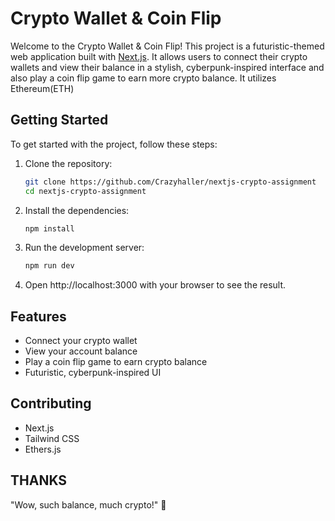 # Crypto Wallet & Coin Flip

Welcome to the Crypto Wallet & Coin Flip! This project is a futuristic-themed web application built with [Next.js](https://nextjs.org/). It allows users to connect their crypto wallets and view their balance in a stylish, cyberpunk-inspired interface and also play a coin flip game to earn more crypto balance. It utilizes Ethereum(ETH)

## Getting Started

To get started with the project, follow these steps:

1. Clone the repository:

   ```sh
   git clone https://github.com/Crazyhaller/nextjs-crypto-assignment
   cd nextjs-crypto-assignment
   ```

2. Install the dependencies:

   ```sh
   npm install
   ```

3. Run the development server:

   ```sh
   npm run dev
   ```

4. Open http://localhost:3000 with your browser to see the result.

## Features

- Connect your crypto wallet
- View your account balance
- Play a coin flip game to earn crypto balance
- Futuristic, cyberpunk-inspired UI

## Contributing

- Next.js
- Tailwind CSS
- Ethers.js

## THANKS

"Wow, such balance, much crypto!" 🚀
